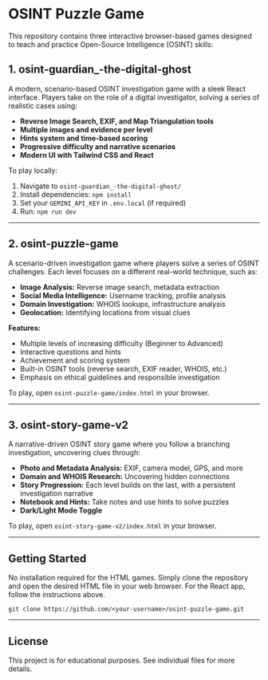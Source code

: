 # OSINT Puzzle Game

This repository contains three interactive browser-based games designed to teach and practice Open-Source Intelligence (OSINT) skills:

## 1. osint-guardian_-the-digital-ghost
A modern, scenario-based OSINT investigation game with a sleek React interface. Players take on the role of a digital investigator, solving a series of realistic cases using:
- **Reverse Image Search, EXIF, and Map Triangulation tools**
- **Multiple images and evidence per level**
- **Hints system and time-based scoring**
- **Progressive difficulty and narrative scenarios**
- **Modern UI with Tailwind CSS and React**

To play locally:
1. Navigate to `osint-guardian_-the-digital-ghost/`
2. Install dependencies: `npm install`
3. Set your `GEMINI_API_KEY` in `.env.local` (if required)
4. Run: `npm run dev`

---

## 2. osint-puzzle-game
A scenario-driven investigation game where players solve a series of OSINT challenges. Each level focuses on a different real-world technique, such as:
- **Image Analysis:** Reverse image search, metadata extraction
- **Social Media Intelligence:** Username tracking, profile analysis
- **Domain Investigation:** WHOIS lookups, infrastructure analysis
- **Geolocation:** Identifying locations from visual clues

**Features:**
- Multiple levels of increasing difficulty (Beginner to Advanced)
- Interactive questions and hints
- Achievement and scoring system
- Built-in OSINT tools (reverse search, EXIF reader, WHOIS, etc.)
- Emphasis on ethical guidelines and responsible investigation

To play, open `osint-puzzle-game/index.html` in your browser.

---

## 3. osint-story-game-v2
A narrative-driven OSINT story game where you follow a branching investigation, uncovering clues through:
- **Photo and Metadata Analysis:** EXIF, camera model, GPS, and more
- **Domain and WHOIS Research:** Uncovering hidden connections
- **Story Progression:** Each level builds on the last, with a persistent investigation narrative
- **Notebook and Hints:** Take notes and use hints to solve puzzles
- **Dark/Light Mode Toggle**

To play, open `osint-story-game-v2/index.html` in your browser.

---

## Getting Started
No installation required for the HTML games. Simply clone the repository and open the desired HTML file in your web browser. For the React app, follow the instructions above.

```
git clone https://github.com/<your-username>/osint-puzzle-game.git
```

---

## License
This project is for educational purposes. See individual files for more details.

